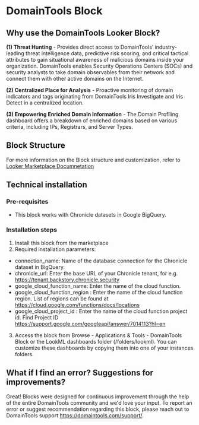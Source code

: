 # DomainTools Block

## Why use the DomainTools Looker Block?
**(1) Threat Hunting** - Provides direct access to DomainTools’ industry-leading threat intelligence data, predictive risk scoring, and critical tactical attributes to gain situational awareness of malicious domains inside your organization. DomainTools enables Security Operations Centers (SOCs) and security analysts to take domain observables from their network and connect them with other active domains on the Internet.

**(2) Centralized Place for Analysis** -  Proactive monitoring of domain indicators and tags originating from DomainTools Iris Investigate and Iris Detect in a centralized location.

**(3) Empowering Enriched Domain Information** - The Domain Profiling dashboard offers a breakdown of enriched domains based on various criteria, including IPs, Registrars, and Server Types.

## Block Structure
For more information on the Block structure and customization, refer to [Looker Marketplace Documnetation](https://docs.looker.com/data-modeling/marketplace/customize-blocks#marketplace_blocks_that_use_refinements)

## Technical installation

### Pre-requisites

- This block works with Chronicle datasets in Google BigQuery.

### Installation steps

1. Install this block from the marketplace
2. Required installation parameters:
  - connection_name: Name of the database connection for the Chronicle dataset in BigQuery.
  - chronicle_url: Enter the base URL of your Chronicle tenant, for e.g. https://tenant.backstory.chronicle.security
  - google_cloud_function_name: Enter the name of the cloud function.
  - google_cloud_function_region : Enter the name of the cloud function region. List of regions can be found at https://cloud.google.com/functions/docs/locations
  - google_cloud_project_id : Enter the name of the cloud function project id. Find Project ID https://support.google.com/googleapi/answer/7014113?hl=en
3. Access the block from Browse - Applications & Tools - DomainTools Block or the LookML dashboards folder (/folders/lookml). You can customize these dashboards by copying them into one of your instances folders.

## What if I find an error? Suggestions for improvements?

Great! Blocks were designed for continuous improvement through the help of the entire DomainTools community and we'd love your input. To report an error or suggest recommendation regarding this block, please reach out to DomainTools support https://domaintools.com/support/.
